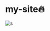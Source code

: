# my-site:fire:
![s](https://user-images.githubusercontent.com/93611871/139942790-67f9c514-2773-4f37-9bc3-7473e9f265df.PNG)
